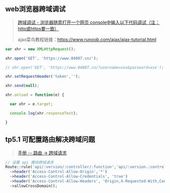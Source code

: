 ## web浏览器跨域调试

> [跨域调试 - 浏览器随意打开一个网页 console中输入以下代码调试（注：http或https要一致）](http://www.04007.cn/article/799.html)
>
> ajax菜鸟教程链接：https://www.runoob.com/ajax/ajax-tutorial.html

```js
var xhr = new XMLHttpRequest();

xhr.open('GET', 'https://www.04007.cn/');

// xhr.open('GET', 'https://www.04007.cn/?username=xxx&password=xxx');

xhr.setRequestHeader('token','');

xhr.send(null);

xhr.onload = function(e) {

  var xhr = e.target;

  console.log(xhr.responseText);

}

```



## tp5.1 可配置路由解决跨域问题

> [手册 -- 路由 -> 跨域请求](https://www.kancloud.cn/manual/thinkphp5_1/489844)

```php
// 设置 api 模块跨域请求
Route::rule('api/:version/:controller/:function','api/:version.:controller/:function')
  ->header('Access-Control-Allow-Origin','*')
  ->header('Access-Control-Allow-Credentials', 'true')
  ->header('Access-Control-Allow-Headers', 'Origin,X-Requested-With,Content-Type,Accept,Connection,User-Agent,Cookie,Token')
  ->allowCrossDomain();

```

